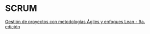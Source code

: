 # SCRUM

[Gestión de proyectos con metodologías Ágiles y enfoques Lean - 9a. edición](href="https://miriadax.net/web/gestion-de-proyectos-con-metodologias-agiles-y-enfoques-lean-9-edicion-/inicio)
